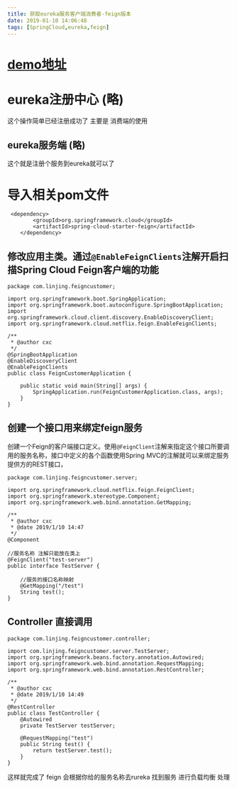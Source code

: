 ```yaml
---
title: 获取eureka服务客户端消费者-feign版本
date: 2019-01-10 14:06:48
tags: [SpringCloud,eureka,feign]
---
```


#  [demo地址](https://github.com/AsummerCat/SpringCloudCustomer)

# eureka注册中心 (略)

这个操作简单已经注册成功了  主要是 消费端的使用

## eureka服务端 (略)

这个就是注册个服务到eureka就可以了

<!--more-->

# 导入相关pom文件

```
 <dependency>
        <groupId>org.springframework.cloud</groupId>
        <artifactId>spring-cloud-starter-feign</artifactId>
    </dependency>
```

## 修改应用主类。通过`@EnableFeignClients`注解开启扫描Spring Cloud Feign客户端的功能

```
package com.linjing.feigncustomer;

import org.springframework.boot.SpringApplication;
import org.springframework.boot.autoconfigure.SpringBootApplication;
import org.springframework.cloud.client.discovery.EnableDiscoveryClient;
import org.springframework.cloud.netflix.feign.EnableFeignClients;

/**
 * @author cxc
 */
@SpringBootApplication
@EnableDiscoveryClient
@EnableFeignClients
public class FeignCustomerApplication {

    public static void main(String[] args) {
        SpringApplication.run(FeignCustomerApplication.class, args);
    }
}

```



## 创建一个接口用来绑定feign服务

创建一个Feign的客户端接口定义。使用`@FeignClient`注解来指定这个接口所要调用的服务名称，接口中定义的各个函数使用Spring MVC的注解就可以来绑定服务提供方的REST接口，

```
package com.linjing.feigncustomer.server;

import org.springframework.cloud.netflix.feign.FeignClient;
import org.springframework.stereotype.Component;
import org.springframework.web.bind.annotation.GetMapping;

/**
 * @author cxc
 * @date 2019/1/10 14:47
 */
@Component

//服务名称 注解只能放在类上
@FeignClient("test-server")
public interface TestServer {

    //服务的接口名称映射
    @GetMapping("/test")
    String test();
}
```



## Controller 直接调用

```
package com.linjing.feigncustomer.controller;

import com.linjing.feigncustomer.server.TestServer;
import org.springframework.beans.factory.annotation.Autowired;
import org.springframework.web.bind.annotation.RequestMapping;
import org.springframework.web.bind.annotation.RestController;

/**
 * @author cxc
 * @date 2019/1/10 14:49
 */
@RestController
public class TestController {
    @Autowired
    private TestServer testServer;

    @RequestMapping("test")
    public String test() {
        return testServer.test();
    }
}
```





这样就完成了  feign 会根据你给的服务名称去rureka 找到服务 进行负载均衡 处理